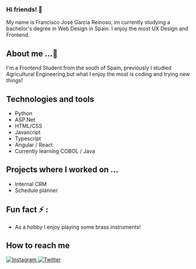 ### Hi friends! 👋
My name is Francisco José Garcia Reinoso, im currently studying a bachelor's degree in Web Design in Spain. I enjoy the most UX Design and Frontend.

 ## About me ...🌱
 I'm a Frontend Student from the south of Spain, previously I studied Agricultural Engineering,but what I enjoy the most is coding and trying new things!

## Technologies and tools
* Python
* ASP.Net
* HTML/CSS
* Javascript
* Typescript
* Angular / React
* Currently learning COBOL / Java

## Projects where I worked on ...
* Internal CRM
* Schedule planner

## Fun fact ⚡ : 
* As a hobby I enjoy playing some brass instruments!
  
 
## How to reach me
<a href="https://instagram.com/fjreinoso">
 <img src="https://img.shields.io/badge/Instagram-%23E4405F.svg?style=for-the-badge&logo=Instagram&logoColor=white" alt="Instagram" data-canonical-src="https://img.shields.io/badge/Instagram-@fjreinoso-E4405F?style=for-the-badge&amp;logo=instagram&amp;logoColor=white&amp;labelColor=101010" style="max-width: 100%;">
 </a>
<a href="https://x.com/FjReinoso">
 <img src="https://img.shields.io/badge/Twitter-@fjreinoso-1DA1F2?style=for-the-badge&amp;logo=twitter&amp;logoColor=white&amp;labelColor=101010" alt="Twitter" data-canonical-src="https://img.shields.io/badge/Twitter-@fjreinoso-1DA1F2?style=for-the-badge&amp;logo=twitter&amp;logoColor=white&amp;labelColor=101010" style="max-width: 100%;">
</a>
<!--
**FjReinoso/FjReinoso** is a ✨ _special_ ✨ repository because its `README.md` (this file) appears on your GitHub profile.

Here are some ideas to get you started:

- 🔭 I’m currently working on ...
- 🌱 I’m currently learning ...
- 👯 I’m looking to collaborate on ...
- 🤔 I’m looking for help with ...
- 💬 Ask me about ...
- 📫 How to reach me: ...
- 😄 Pronouns: ...
- ⚡ Fun fact: ...
-->
